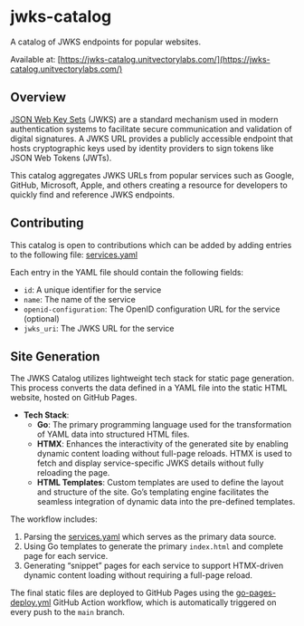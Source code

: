 # jwks-catalog

A catalog of JWKS endpoints for popular websites.

Available at: [https://jwks-catalog.unitvectorylabs.com/](https://jwks-catalog.unitvectorylabs.com/)

## Overview

[JSON Web Key Sets](https://datatracker.ietf.org/doc/html/rfc7517) (JWKS) are a standard mechanism used in modern authentication systems to facilitate secure communication and validation of digital signatures. A JWKS URL provides a publicly accessible endpoint that hosts cryptographic keys used by identity providers to sign tokens like JSON Web Tokens (JWTs).

This catalog aggregates JWKS URLs from popular services such as Google, GitHub, Microsoft, Apple, and others creating a resource for developers to quickly find and reference JWKS endpoints.

## Contributing

This catalog is open to contributions which can be added by adding entries to the following file: [services.yaml](https://github.com/UnitVectorY-Labs/jwks-catalog/blob/main/data/services.yaml)

Each entry in the YAML file should contain the following fields:

- `id`: A unique identifier for the service
- `name`: The name of the service
- `openid-configuration`: The OpenID configuration URL for the service (optional)
- `jwks_uri`: The JWKS URL for the service

## Site Generation

The JWKS Catalog utilizes lightweight tech stack for static page generation. This process converts the data defined in a YAML file into the static HTML website, hosted on GitHub Pages.

- **Tech Stack**:
  - **Go**: The primary programming language used for the transformation of YAML data into structured HTML files.
  - **HTMX**: Enhances the interactivity of the generated site by enabling dynamic content loading without full-page reloads. HTMX is used to fetch and display service-specific JWKS details without fully reloading the page.
  - **HTML Templates**: Custom templates are used to define the layout and structure of the site. Go’s templating engine facilitates the seamless integration of dynamic data into the pre-defined templates.

The workflow includes:

1. Parsing the [services.yaml](https://github.com/UnitVectorY-Labs/jwks-catalog/blob/main/data/services.yaml) which serves as the primary data source.
2. Using Go templates to generate the primary `index.html` and complete page for each service.  
3. Generating “snippet” pages for each service to support HTMX-driven dynamic content loading without requiring a full-page reload.

The final static files are deployed to GitHub Pages using the [go-pages-deploy.yml](https://github.com/UnitVectorY-Labs/jwks-catalog/blob/main/.github/workflows/go-pages-deploy.yml) GitHub Action workflow, which is automatically triggered on every push to the `main` branch.
